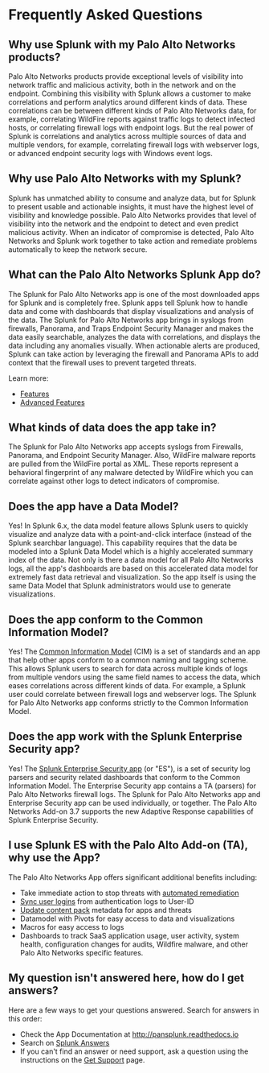 Frequently Asked Questions
==========================

Why use Splunk with my Palo Alto Networks products?
---------------------------------------------------

Palo Alto Networks products provide exceptional levels of visibility into network traffic and malicious activity, both in the network and on the endpoint. Combining this visibility with Splunk allows a customer to make correlations and perform analytics around different kinds of data. These correlations can be between different kinds of Palo Alto Networks data, for example, correlating WildFire reports against traffic logs to detect infected hosts, or correlating firewall logs with endpoint logs. But the real power of Splunk is correlations and analytics across multiple sources of data and multiple vendors, for example, correlating firewall logs with webserver logs, or advanced endpoint security logs with Windows event logs.

Why use Palo Alto Networks with my Splunk?
------------------------------------------

Splunk has unmatched ability to consume and analyze data, but for Splunk to present usable and actionable insights, it must have the highest level of visibility and knowledge possible. Palo Alto Networks provides that level of visibility into the network and the endpoint to detect and even predict malicious activity. When an indicator of compromise is detected, Palo Alto Networks and Splunk work together to take action and remediate problems automatically to keep the network secure.

What can the Palo Alto Networks Splunk App do?
----------------------------------------------

The Splunk for Palo Alto Networks app is one of the most downloaded apps for Splunk and is completely free. Splunk apps tell Splunk how to handle data and come with dashboards that display visualizations and analysis of the data. The Splunk for Palo Alto Networks app brings in syslogs from firewalls, Panorama, and Traps Endpoint Security Manager and makes the data easily searchable, analyzes the data with correlations, and displays the data including any anomalies visually. When actionable alerts are produced, Splunk can take action by leveraging the firewall and Panorama APIs to add context that the firewall uses to prevent targeted threats.

Learn more:  
-   [Features](README.md#features)
-   [Advanced Features](/adaptive-response.md)

What kinds of data does the app take in?
----------------------------------------

The Splunk for Palo Alto Networks app accepts syslogs from Firewalls, Panorama, and Endpoint Security Manager. Also, WildFire malware reports are pulled from the WildFire portal as XML. These reports represent a behavioral fingerprint of any malware detected by WildFire which you can correlate against other logs to detect indicators of compromise.

Does the app have a Data Model?
-------------------------------

Yes! In Splunk 6.x, the data model feature allows Splunk users to quickly visualize and analyze data with a point-and-click interface (instead of the Splunk searchbar language). This capability requires that the data be modeled into a Splunk Data Model which is a highly accelerated summary index of the data. Not only is there a data model for all Palo Alto Networks logs, all the app's dashboards are based on this accelerated data model for extremely fast data retrieval and visualization. So the app itself is using the same Data Model that Splunk administrators would use to generate visualizations.

Does the app conform to the Common Information Model?
-----------------------------------------------------

Yes! The [Common Information Model](http://docs.splunk.com/Documentation/CIM/latest/User/Overview) (CIM) is a set of standards and an app that help other apps conform to a common naming and tagging scheme. This allows Splunk users to search for data across multiple kinds of logs from multiple vendors using the same field names to access the data, which eases correlations across different kinds of data. For example, a Splunk user could correlate between firewall logs and webserver logs. The Splunk for Palo Alto Networks app conforms strictly to the Common Information Model.

Does the app work with the Splunk Enterprise Security app?
----------------------------------------------------------

Yes! The [Splunk Enterprise Security app](http://www.splunk.com/en_us/products/premium-solutions/splunk-enterprise-security.html) (or "ES"), is a set of security log parsers and security related dashboards that conform to the Common Information Model. The Enterprise Security app contains a TA (parsers) for Palo Alto Networks firewall logs. The Splunk for Palo Alto Networks app and Enterprise Security app can be used individually, or together. The Palo Alto Networks Add-on 3.7 supports the new Adaptive Response capabilities of Splunk Enterprise Security.

I use Splunk ES with the Palo Alto Add-on (TA), why use the App?
----------------------------------------------------------------

The Palo Alto Networks App offers significant additional benefits including:

-   Take immediate action to stop threats with [automated remediation](/adaptive-response.md)
-   [Sync user logins](/userid.md) from authentication logs to User-ID
-   [Update content pack](/lookups.md) metadata for apps and threats
-   Datamodel with Pivots for easy access to data and visualizations
-   Macros for easy access to logs
-   Dashboards to track SaaS application usage, user activity, system health, configuration changes for audits, Wildfire malware, and other Palo Alto Networks specific features.

My question isn't answered here, how do I get answers?
------------------------------------------------------

Here are a few ways to get your questions answered. Search for answers in this order:

-   Check the App Documentation at <http://pansplunk.readthedocs.io>
-   Search on [Splunk Answers](http://answers.splunk.com/app/questions/491.html)
-   If you can't find an answer or need support, ask a question using the instructions on the [Get Support](support.md) page.


